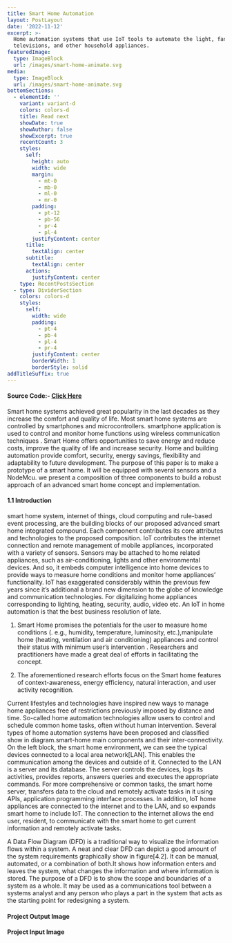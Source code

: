 ```yaml
---
title: Smart Home Automation
layout: PostLayout
date: '2022-11-12'
excerpt: >-
  Home automation systems that use IoT tools to automate the light, fans,
  televisions, and other household appliances.
featuredImage:
  type: ImageBlock
  url: /images/smart-home-animate.svg
media:
  type: ImageBlock
  url: /images/smart-home-animate.svg
bottomSections:
  - elementId: ''
    variant: variant-d
    colors: colors-d
    title: Read next
    showDate: true
    showAuthor: false
    showExcerpt: true
    recentCount: 3
    styles:
      self:
        height: auto
        width: wide
        margin:
          - mt-0
          - mb-0
          - ml-0
          - mr-0
        padding:
          - pt-12
          - pb-56
          - pr-4
          - pl-4
        justifyContent: center
      title:
        textAlign: center
      subtitle:
        textAlign: center
      actions:
        justifyContent: center
    type: RecentPostsSection
  - type: DividerSection
    colors: colors-d
    styles:
      self:
        width: wide
        padding:
          - pt-4
          - pb-4
          - pl-4
          - pr-4
        justifyContent: center
        borderWidth: 1
        borderStyle: solid
addTitleSuffix: true
---
```

#### Source Code:- [Click Here](https://github.com/sahilsinha240/smart-home-automation-using-iot-with-cloud-computing#smart-home-automation-using-iot-with-cloud-computing)

Smart home systems achieved great popularity in the last decades as they increase the comfort and quality of life. Most smart home systems are controlled by smartphones and microcontrollers. smartphone application is used to control and monitor home functions using wireless communication techniques . Smart Home offers opportunities to save energy and reduce costs, improve the quality of life and increase security. Home and building automation provide comfort, security, energy savings, flexibility and adaptability to future development. The purpose of this paper is to make a prototype of a smart home. It will be equipped with several sensors and a NodeMcu. we present a composition of three components to build a robust approach of an advanced smart home concept and implementation.

#### 1.1 Introduction

smart home system, internet of things, cloud computing and rule-based event processing, are the building blocks of our proposed advanced smart home integrated compound. Each component contributes its core attributes and technologies to the proposed composition. IoT contributes the internet connection and remote management of mobile appliances, incorporated with a variety of sensors. Sensors may be attached to home related appliances, such as air-conditioning, lights and other environmental devices. And so, it embeds computer intelligence into home devices to provide ways to measure home conditions and monitor home appliances’ functionality. IoT has exaggerated considerably within the previous few years since it’s additional a brand new dimension to the globe of knowledge and communication technologies. For digitalizing home appliances corresponding to lighting, heating, security, audio, video etc. An IoT in home automation is that the best business resolution of late.

1.  Smart Home promises the potentials for the user to measure home conditions (. e.g., humidity, temperature, luminosity, etc.),manipulate home (heating, ventilation and air conditioning) appliances and control their status with minimum user’s intervention . Researchers and practitioners have made a great deal of efforts in facilitating the concept.

2.  The aforementioned research efforts focus on the Smart home features of context-awareness, energy efficiency, natural interaction, and user activity recognition.



Current lifestyles and technologies have inspired new ways to manage home appliances free of restrictions previously imposed by distance and time. So-called home automation technologies allow users to control and schedule common home tasks, often without human intervention. Several types of home automation systems have been proposed and classified show in diagram.smart-home main components and their inter-connectivity. On the left block, the smart home environment, we can see the typical devices connected to a local area network\[LAN]. This enables the communication among the devices and outside of it. Connected to the LAN is a server and its database. The server controls the devices, logs its activities, provides reports, answers queries and executes the appropriate commands. For more comprehensive or common tasks, the smart home server, transfers data to the cloud and remotely activate tasks in it using APIs, application programming interface processes. In addition, IoT home appliances are connected to the internet and to the LAN, and so expands smart home to include IoT. The connection to the internet allows the end user, resident, to communicate with the smart home to get current information and remotely activate tasks.



A Data Flow Diagram (DFD) is a traditional way to visualize the information flows within a system. A neat and clear DFD can depict a good amount of the system requirements graphically show in figure\[4.2]. It can be manual, automated, or a combination of both.It shows how information enters and leaves the system, what changes the information and where information is stored. The purpose of a DFD is to show the scope and boundaries of a system as a whole. It may be used as a communications tool between a systems analyst and any person who plays a part in the system that acts as the starting point for redesigning a system.

#### Project Output Image

#### Project Input Image

